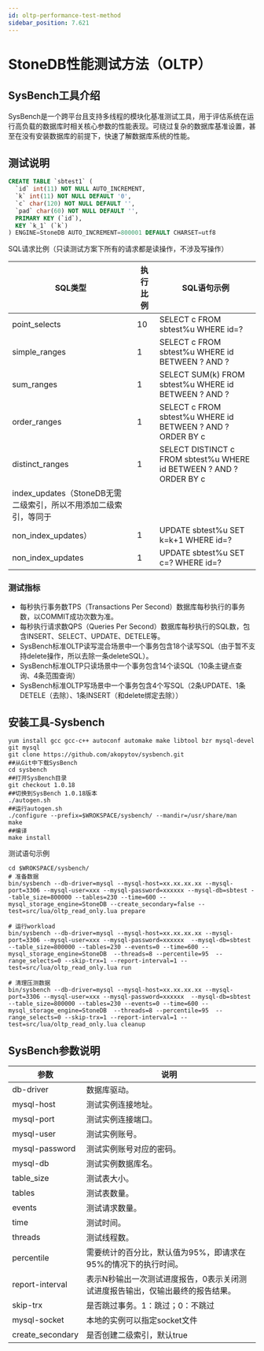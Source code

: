 ```yaml
---
id: oltp-performance-test-method
sidebar_position: 7.621
---
```


# StoneDB性能测试方法（OLTP）

## SysBench工具介绍
SysBench是一个跨平台且支持多线程的模块化基准测试工具，用于评估系统在运行高负载的数据库时相关核心参数的性能表现。可绕过复杂的数据库基准设置，甚至在没有安装数据库的前提下，快速了解数据库系统的性能。
## 测试说明
```sql
CREATE TABLE `sbtest1` (
  `id` int(11) NOT NULL AUTO_INCREMENT,
  `k` int(11) NOT NULL DEFAULT '0',
  `c` char(120) NOT NULL DEFAULT '',
  `pad` char(60) NOT NULL DEFAULT '',
  PRIMARY KEY (`id`),
  KEY `k_1` (`k`)
) ENGINE=StoneDB AUTO_INCREMENT=800001 DEFAULT CHARSET=utf8
```
SQL请求比例（只读测试方案下所有的请求都是读操作，不涉及写操作）

| SQL类型 | 执行比例 | SQL语句示例 |
| --- | --- | --- |
| point_selects | 10 | SELECT c FROM sbtest%u WHERE id=? |
| simple_ranges | 1 | SELECT c FROM sbtest%u WHERE id BETWEEN ? AND ? |
| sum_ranges | 1 | SELECT SUM(k) FROM sbtest%u WHERE id BETWEEN ? AND ? |
| order_ranges | 1 | SELECT c FROM sbtest%u WHERE id BETWEEN ? AND ? ORDER BY c |
| distinct_ranges | 1 | SELECT DISTINCT c FROM sbtest%u WHERE id BETWEEN ? AND ? ORDER BY c |
| index_updates（StoneDB无需二级索引，所以不用添加二级索引，等同于
non_index_updates） | 1 | UPDATE sbtest%u SET k=k+1 WHERE id=? |
| non_index_updates | 1 | UPDATE sbtest%u SET c=? WHERE id=? |

### 测试指标

- 每秒执行事务数TPS（Transactions Per Second）数据库每秒执行的事务数，以COMMIT成功次数为准。
- 每秒执行请求数QPS（Queries Per Second）数据库每秒执行的SQL数，包含INSERT、SELECT、UPDATE、DETELE等。
- SysBench标准OLTP读写混合场景中一个事务包含18个读写SQL（由于暂不支持delete操作，所以去除一条deleteSQL）。
- SysBench标准OLTP只读场景中一个事务包含14个读SQL（10条主键点查询、4条范围查询）
- SysBench标准OLTP写场景中一个事务包含4个写SQL（2条UPDATE、1条DETELE（去除）、1条INSERT（和delete绑定去除））
## 安装工具-Sysbench
```shell
yum install gcc gcc-c++ autoconf automake make libtool bzr mysql-devel git mysql
git clone https://github.com/akopytov/sysbench.git
##从Git中下载SysBench
cd sysbench
##打开SysBench目录
git checkout 1.0.18
##切换到SysBench 1.0.18版本
./autogen.sh
##运行autogen.sh
./configure --prefix=$WROKSPACE/sysbench/ --mandir=/usr/share/man
make
##编译
make install
```
测试语句示例
```shell
cd $WROKSPACE/sysbench/
# 准备数据
bin/sysbench --db-driver=mysql --mysql-host=xx.xx.xx.xx --mysql-port=3306 --mysql-user=xxx --mysql-password=xxxxxx --mysql-db=sbtest --table_size=800000 --tables=230 --time=600 --mysql_storage_engine=StoneDB --create_secondary=false --test=src/lua/oltp_read_only.lua prepare

# 运行workload
bin/sysbench --db-driver=mysql --mysql-host=xx.xx.xx.xx --mysql-port=3306 --mysql-user=xxx --mysql-password=xxxxxx  --mysql-db=sbtest --table_size=800000 --tables=230 --events=0 --time=600 --mysql_storage_engine=StoneDB  --threads=8 --percentile=95  --range_selects=0 --skip-trx=1 --report-interval=1 --test=src/lua/oltp_read_only.lua run

# 清理压测数据
bin/sysbench --db-driver=mysql --mysql-host=xx.xx.xx.xx --mysql-port=3306 --mysql-user=xxx --mysql-password=xxxxxx  --mysql-db=sbtest --table_size=800000 --tables=230 --events=0 --time=600 --mysql_storage_engine=StoneDB  --threads=8 --percentile=95  --range_selects=0 --skip-trx=1 --report-interval=1 --test=src/lua/oltp_read_only.lua cleanup

```
## SysBench参数说明
| **参数** | **说明** |
| --- | --- |
| db-driver | 数据库驱动。 |
| mysql-host | 测试实例连接地址。 |
| mysql-port | 测试实例连接端口。 |
| mysql-user | 测试实例账号。 |
| mysql-password | 测试实例账号对应的密码。 |
| mysql-db | 测试实例数据库名。 |
| table_size | 测试表大小。 |
| tables | 测试表数量。 |
| events | 测试请求数量。 |
| time | 测试时间。 |
| threads | 测试线程数。 |
| percentile | 需要统计的百分比，默认值为95%，即请求在95%的情况下的执行时间。 |
| report-interval | 表示N秒输出一次测试进度报告，0表示关闭测试进度报告输出，仅输出最终的报告结果。 |
| skip-trx | 是否跳过事务。1：跳过；0：不跳过 |
| mysql-socket | 本地的实例可以指定socket文件 |
| create_secondary | 是否创建二级索引，默认true |



